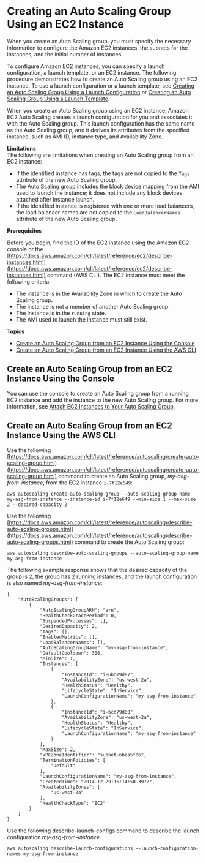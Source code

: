 # Creating an Auto Scaling Group Using an EC2 Instance<a name="create-asg-from-instance"></a>

When you create an Auto Scaling group, you must specify the necessary information to configure the Amazon EC2 instances, the subnets for the instances, and the initial number of instances\.

To configure Amazon EC2 instances, you can specify a launch configuration, a launch template, or an EC2 instance\. The following procedure demonstrates how to create an Auto Scaling group using an EC2 instance\. To use a launch configuration or a launch template, see [Creating an Auto Scaling Group Using a Launch Configuration](create-asg.md) or [Creating an Auto Scaling Group Using a Launch Template](create-asg-launch-template.md)\.

When you create an Auto Scaling group using an EC2 instance, Amazon EC2 Auto Scaling creates a launch configuration for you and associates it with the Auto Scaling group\. This launch configuration has the same name as the Auto Scaling group, and it derives its attributes from the specified instance, such as AMI ID, instance type, and Availability Zone\.

**Limitations**  
The following are limitations when creating an Auto Scaling group from an EC2 instance:
+ If the identified instance has tags, the tags are not copied to the `Tags` attribute of the new Auto Scaling group\.
+ The Auto Scaling group includes the block device mapping from the AMI used to launch the instance; it does not include any block devices attached after instance launch\.
+ If the identified instance is registered with one or more load balancers, the load balancer names are not copied to the `LoadBalancerNames` attribute of the new Auto Scaling group\.

**Prerequisites**

Before you begin, find the ID of the EC2 instance using the Amazon EC2 console or the [https://docs.aws.amazon.com/cli/latest/reference/ec2/describe-instances.html](https://docs.aws.amazon.com/cli/latest/reference/ec2/describe-instances.html) command \(AWS CLI\)\. The EC2 instance must meet the following criteria:
+ The instance is in the Availability Zone in which to create the Auto Scaling group\.
+ The instance is not a member of another Auto Scaling group\.
+ The instance is in the `running` state\.
+ The AMI used to launch the instance must still exist\.

**Topics**
+ [Create an Auto Scaling Group from an EC2 Instance Using the Console](#create-asg-from-instance-console)
+ [Create an Auto Scaling Group from an EC2 Instance Using the AWS CLI](#create-asg-from-instance-aws-cli)

## Create an Auto Scaling Group from an EC2 Instance Using the Console<a name="create-asg-from-instance-console"></a>

You can use the console to create an Auto Scaling group from a running EC2 instance and add the instance to the new Auto Scaling group\. For more information, see [Attach EC2 Instances to Your Auto Scaling Group](attach-instance-asg.md)\.

## Create an Auto Scaling Group from an EC2 Instance Using the AWS CLI<a name="create-asg-from-instance-aws-cli"></a>

Use the following [https://docs.aws.amazon.com/cli/latest/reference/autoscaling/create-auto-scaling-group.html](https://docs.aws.amazon.com/cli/latest/reference/autoscaling/create-auto-scaling-group.html) command to create an Auto Scaling group, *my\-asg\-from\-instance*, from the EC2 instance `i-7f12e649`:

```
aws autoscaling create-auto-scaling-group --auto-scaling-group-name my-asg-from-instance --instance-id i-7f12e649 --min-size 1 --max-size 2 --desired-capacity 2
```

Use the following [https://docs.aws.amazon.com/cli/latest/reference/autoscaling/describe-auto-scaling-groups.html](https://docs.aws.amazon.com/cli/latest/reference/autoscaling/describe-auto-scaling-groups.html) command to create the Auto Scaling group:

```
aws autoscaling describe-auto-scaling-groups --auto-scaling-group-name my-asg-from-instance
```

The following example response shows that the desired capacity of the group is 2, the group has 2 running instances, and the launch configuration is also named *my\-asg\-from\-instance*:

```
{
    "AutoScalingGroups": [
        {
            "AutoScalingGroupARN": "arn",
            "HealthCheckGracePeriod": 0,
            "SuspendedProcesses": [],
            "DesiredCapacity": 2,
            "Tags": [],
            "EnabledMetrics": [],
            "LoadBalancerNames": [],
            "AutoScalingGroupName": "my-asg-from-instance",
            "DefaultCooldown": 300,
            "MinSize": 1,
            "Instances": [
                {
                    "InstanceId": "i-6bd79d87",
                    "AvailabilityZone": "us-west-2a",
                    "HealthStatus": "Healthy",
                    "LifecycleState": "InService",
                    "LaunchConfigurationName": "my-asg-from-instance"
                },
                {
                    "InstanceId": "i-6cd79d80",
                    "AvailabilityZone": "us-west-2a",
                    "HealthStatus": "Healthy",
                    "LifecycleState": "InService",
                    "LaunchConfigurationName": "my-asg-from-instance"
                }
            ],
            "MaxSize": 2,
            "VPCZoneIdentifier": "subnet-6bea5f06",
            "TerminationPolicies": [
                "Default"
            ],
            "LaunchConfigurationName": "my-asg-from-instance",
            "CreatedTime": "2014-12-29T16:14:50.397Z",
            "AvailabilityZones": [
                "us-west-2a"
            ],
            "HealthCheckType": "EC2"
        }
    ]
}
```

Use the following describe\-launch\-configs command to describe the launch configuration *my\-asg\-from\-instance*\.

```
aws autoscaling describe-launch-configurations --launch-configuration-names my-asg-from-instance
```